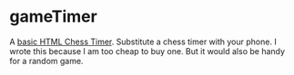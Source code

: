 # gameTimer
A [basic HTML Chess Timer](http://dodgy.ninja/Ch355_Tim3/gameTimer.html).
Substitute a chess timer with your phone.
I wrote this because I am too cheap to buy one.
But it would also be handy for a random game.
